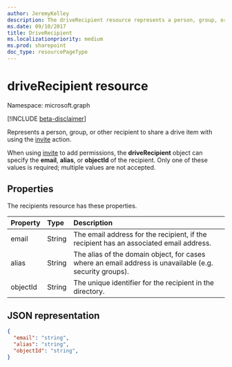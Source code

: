 ```yaml
---
author: JeremyKelley
description: The driveRecipient resource represents a person, group, or other recipient to share with using the invite action.
ms.date: 09/10/2017
title: DriveRecipient
ms.localizationpriority: medium
ms.prod: sharepoint
doc_type: resourcePageType
---
```


# driveRecipient resource

Namespace: microsoft.graph

[!INCLUDE [beta-disclaimer](../../includes/beta-disclaimer.md)]

Represents a person, group, or other recipient to share a drive item with using the [invite](../api/driveitem-invite.md) action.

When using [invite](../api/driveitem-invite.md) to add permissions, the **driveRecipient** object can specify the **email**, **alias**, or **objectId** of the recipient.
Only one of these values is required; multiple values are not accepted.

## Properties

The recipients resource has these properties.

| Property | Type   | Description                                                                                             |
| :------- | :----- | :------------------------------------------------------------------------------------------------------ |
| email    | String | The email address for the recipient, if the recipient has an associated email address.                  |
| alias    | String | The alias of the domain object, for cases where an email address is unavailable (e.g. security groups). |
| objectId | String | The unique identifier for the recipient in the directory.                                               |

## JSON representation

<!-- { 
  "blockType": "resource", 
  "@odata.type": "microsoft.graph.driveRecipient", 
  "optionalProperties": ["alias", "objectId", "email"] } -->

```json
{
  "email": "string",
  "alias": "string",
  "objectId": "string",
}
```

<!--
{
  "type": "#page.annotation",
  "description": "Recipients resource defines a single recipient for the sharing invitation and permissions collection.",
  "keywords": "sharing,share,permissions,action.invite,invite,email",
  "section": "documentation",
  "tocPath": "Resources/Recipients",
  "suppressions": []
}
-->
